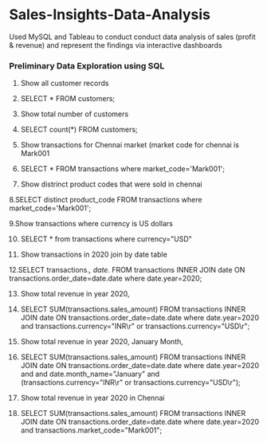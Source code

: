 # Sales-Insights-Data-Analysis
Used MySQL and Tableau to conduct conduct data analysis of sales (profit &amp; revenue) and represent the findings via interactive dashboards 

### Preliminary Data Exploration using SQL
1. Show all customer records

2. SELECT * FROM customers;

3. Show total number of customers

4. SELECT count(*) FROM customers;

5. Show transactions for Chennai market (market code for chennai is Mark001

6. SELECT * FROM transactions where market_code='Mark001';

7. Show distrinct product codes that were sold in chennai

8.SELECT distinct product_code FROM transactions where market_code='Mark001';

9.Show transactions where currency is US dollars

10. SELECT * from transactions where currency="USD"

11. Show transactions in 2020 join by date table

12.SELECT transactions.*, date.* FROM transactions INNER JOIN date ON transactions.order_date=date.date where date.year=2020;

13. Show total revenue in year 2020,

14. SELECT SUM(transactions.sales_amount) FROM transactions INNER JOIN date ON transactions.order_date=date.date where date.year=2020 and    transactions.currency="INR\r" or transactions.currency="USD\r";

15. Show total revenue in year 2020, January Month,

16. SELECT SUM(transactions.sales_amount) FROM transactions INNER JOIN date ON transactions.order_date=date.date where date.year=2020 and and date.month_name="January" and (transactions.currency="INR\r" or transactions.currency="USD\r");

17. Show total revenue in year 2020 in Chennai

18. SELECT SUM(transactions.sales_amount) FROM transactions INNER JOIN date ON transactions.order_date=date.date where date.year=2020 and transactions.market_code="Mark001";
